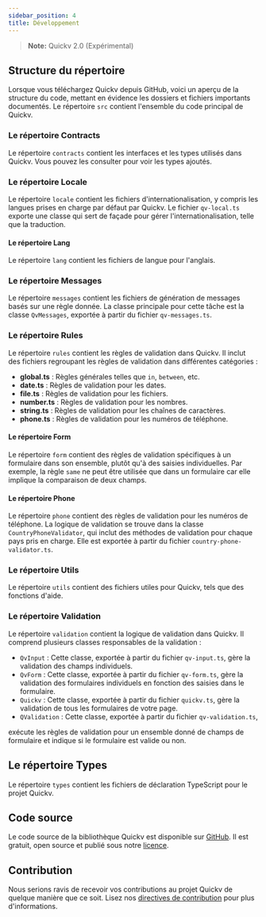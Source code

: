 ```yaml
---
sidebar_position: 4
title: Développement
---
```

> **Note:**  Quickv 2.0 (Expérimental)

## Structure du répertoire
Lorsque vous téléchargez Quickv depuis GitHub, voici un aperçu de la structure du code, mettant en évidence les dossiers et fichiers importants documentés.
Le répertoire `src` contient l'ensemble du code principal de Quickv.

### Le répertoire **Contracts**

Le répertoire `contracts` contient les interfaces et les types utilisés dans Quickv. Vous pouvez les consulter pour voir les types ajoutés.

### Le répertoire **Locale**

Le répertoire `locale` contient les fichiers d'internationalisation, y compris les langues prises en charge par défaut par Quickv. Le fichier `qv-local.ts` exporte une classe qui sert de façade pour gérer l'internationalisation, telle que la traduction.

#### Le répertoire **Lang**

Le répertoire `lang` contient les fichiers de langue pour l'anglais.

### Le répertoire **Messages**

Le répertoire `messages` contient les fichiers de génération de messages basés sur une règle donnée. La classe principale pour cette tâche est la classe `QvMessages`, exportée à partir du fichier `qv-messages.ts`.

### Le répertoire **Rules**

Le répertoire `rules` contient les règles de validation dans Quickv. Il inclut des fichiers regroupant les règles de validation dans différentes catégories :
- **global.ts** : Règles générales telles que `in`, `between`, etc.
- **date.ts** : Règles de validation pour les dates.
- **file.ts** : Règles de validation pour les fichiers.
- **number.ts** : Règles de validation pour les nombres.
- **string.ts** : Règles de validation pour les chaînes de caractères.
- **phone.ts** : Règles de validation pour les numéros de téléphone.

#### Le répertoire **Form**

Le répertoire `form` contient des règles de validation spécifiques à un formulaire dans son ensemble, plutôt qu'à des saisies individuelles. Par exemple, la règle `same` ne peut être utilisée que dans un formulaire car elle implique la comparaison de deux champs.

#### Le répertoire **Phone**

Le répertoire `phone` contient des règles de validation pour les numéros de téléphone. La logique de validation se trouve dans la classe `CountryPhoneValidator`, qui inclut des méthodes de validation pour chaque pays pris en charge. Elle est exportée à partir du fichier `country-phone-validator.ts`.

### Le répertoire **Utils**

Le répertoire `utils` contient des fichiers utiles pour Quickv, tels que des fonctions d'aide.

### Le répertoire **Validation**

Le répertoire `validation` contient la logique de validation dans Quickv. Il comprend plusieurs classes responsables de la validation :
- `QvInput` : Cette classe, exportée à partir du fichier `qv-input.ts`, gère la validation des champs individuels.
- `QvForm` : Cette classe, exportée à partir du fichier `qv-form.ts`, gère la validation des formulaires individuels en fonction des saisies dans le formulaire.
- `Quickv` : Cette classe, exportée à partir du fichier `quickv.ts`, gère la validation de tous les formulaires de votre page.
- `QValidation` : Cette classe, exportée à partir du fichier `qv-validation.ts`,

 exécute les règles de validation pour un ensemble donné de champs de formulaire et indique si le formulaire est valide ou non.

## Le répertoire **Types**

Le répertoire `types` contient les fichiers de déclaration TypeScript pour le projet Quickv.

## Code source

Le code source de la bibliothèque Quickv est disponible sur [GitHub](https://github.com/quick-v/quickv). Il est gratuit, open source et publié sous notre [licence](/docs/license).

## Contribution

Nous serions ravis de recevoir vos contributions au projet Quickv de quelque manière que ce soit. Lisez nos [directives de contribution](/docs/contribution) pour plus d'informations.